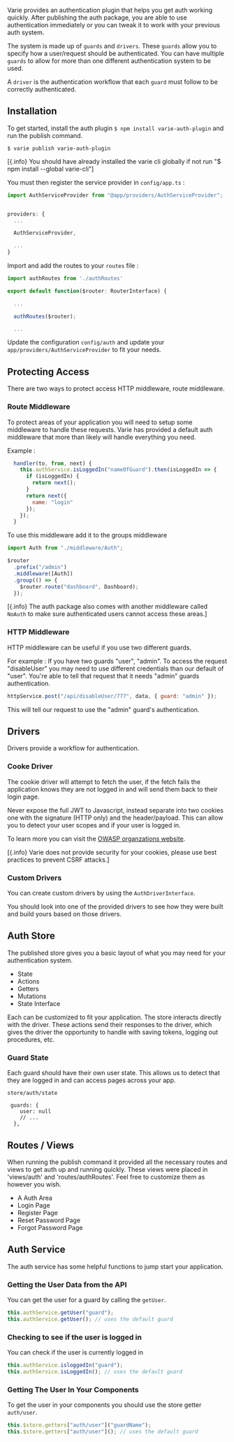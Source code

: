 Varie provides an authentication plugin that helps you get auth working quickly.
After publishing the auth package, you are able to use authentication immediately
or you can tweak it to work with your previous auth system.

The system is made up of `guards` and `drivers`. These `guards` allow you to specify how
a user/request should be authenticated. You can have multiple `guards` to allow for more than
one different authentication system to be used.

A `driver` is the authentication workflow that each `guard` must follow to be correctly authenticated.

## Installation

To get started, install the auth plugin `$ npm install varie-auth-plugin` and run the publish command.

`$ varie publish varie-auth-plugin`

[{.info} You should have already installed the varie cli globally if not run "$ npm install --global varie-cli"]

You must then register the service provider in `config/app.ts` :

```js
import AuthServiceProvider from "@app/providers/AuthServiceProvider";


providers: {
  ...

  AuthServiceProvider,

  ...
}
```

Import and add the routes to your `routes` file :

```js
import authRoutes from './authRoutes'

export default function($router: RouterInterface) {

  ...

  authRoutes($router);

  ...
```

Update the configuration `config/auth` and update your `app/providers/AuthServiceProvider` to fit your needs.

## Protecting Access

There are two ways to protect access HTTP middleware, route middleware.

### Route Middleware

To protect areas of your application you will need to setup some middleware to handle these requests. Varie has provided
a default auth middleware that more than likely will handle everything you need.

Example :

```js
  handler(to, from, next) {
    this.authService.isLoggedIn("nameOfGuard").then(isLoggedIn => {
      if (isLoggedIn) {
        return next();
      }
      return next({
        name: "login"
      });
    });
  }
```

To use this middleware add it to the groups middleware

```js
import Auth from "./middleware/Auth";

$router
  .prefix("/admin")
  .middleware([Auth])
  .group(() => {
    $router.route("dashboard", Dashboard);
  });
```

[{.info} The auth package also comes with another middleware called `NoAuth` to make sure authenticated users cannot access these areas.]

### HTTP Middleware

HTTP middleware can be useful if you use two different guards.

For example : If you have two guards "user", "admin". To access the request "disableUser" you may need to use
different credentials than our default of "user". You're able to tell that request that it needs
"admin" guards authentication.

```js
httpService.post("/api/disableUser/777", data, { guard: "admin" });
```

This will tell our request to use the "admin" guard's authentication.

## Drivers

Drivers provide a workflow for authentication.

### Cooke Driver

The cookie driver will attempt to fetch the user, if the fetch fails
the application knows they are not logged in and will send them back to their login page.

Never expose the full JWT to Javascript, instead separate into two cookies one with the signature (HTTP only) and the header/payload. This can allow you to detect your user scopes and if your user is logged in.

To learn more you can visit the [OWASP organzations website](https://www.owasp.org/index.php/HTML5_Security_Cheat_Sheet#Local_Storage).

[{.info} Varie does not provide security for your cookies, please use best practices to prevent CSRF attacks.]

### Custom Drivers

You can create custom drivers by using the `AuthDriverInterface`.

You should look into one of the provided drivers to see how they were built and build yours based on those drivers.

## Auth Store

The published store gives you a basic layout of what you may need for your authentication system.

- State
- Actions
- Getters
- Mutations
- State Interface

Each can be customized to fit your application. The store interacts directly with the driver.
These actions send their responses to the driver, which gives the driver the
opportunity to handle with saving tokens, logging out procedures, etc.

### Guard State

Each guard should have their own user state. This allows us to detect that they are logged in and
can access pages across your app.

`store/auth/state`

```
 guards: {
    user: null
    // ...
  },
```

## Routes / Views

When running the publish command it provided all the necessary routes and views to get auth up and running quickly.
These views were placed in 'views/auth' and 'routes/authRoutes'. Feel free to customize them as however you wish.

- A Auth Area
- Login Page
- Register Page
- Reset Password Page
- Forgot Password Page

## Auth Service

The auth service has some helpful functions to jump start your application.

### Getting the User Data from the API

You can get the user for a guard by calling the `getUser`.

```js
this.authService.getUser("guard");
this.authService.getUser(); // uses the default guard
```

### Checking to see if the user is logged in

You can check if the user is currently logged in

```js
this.authService.isloggedIn("guard");
this.authService.isLoggedIn(); // uses the default guard
```

### Getting The User In Your Components

To get the user in your components you should use the store getter `auth/user`.

```js
this.$store.getters["auth/user"]("guardName");
this.$store.getters["auth/user"](); // uses the default guard
```
